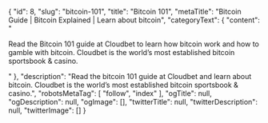 {
    "id": 8,
    "slug": "bitcoin-101",
    "title": "Bitcoin 101",
    "metaTitle": "Bitcoin Guide | Bitcoin Explained | Learn about bitcoin",
    "categoryText": {
        "content": "<p>Read the Bitcoin 101 guide at Cloudbet to learn how bitcoin work and how to gamble with bitcoin. Cloudbet is the world’s most established bitcoin sportsbook &amp; casino.</p>"
    },
    "description": "Read the bitcoin 101 guide at Cloudbet and learn about bitcoin. Cloudbet is the world’s most established bitcoin sportsbook & casino.",
    "robotsMetaTag": [
        "follow",
        "index"
    ],
    "ogTitle": null,
    "ogDescription": null,
    "ogImage": [],
    "twitterTitle": null,
    "twitterDescription": null,
    "twitterImage": []
}
